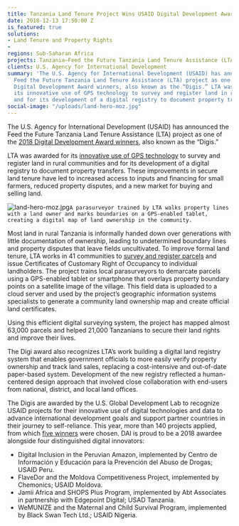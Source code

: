 ```yaml
---
title: Tanzania Land Tenure Project Wins USAID Digital Development Award
date: 2018-12-13 17:50:00 Z
is_featured: true
solutions:
- Land Tenure and Property Rights
- 
regions: Sub-Saharan Africa
projects: Tanzania—Feed the Future Tanzania Land Tenure Assistance (LTA)
clients: U.S. Agency for International Development
summary: 'The U.S. Agency for International Development (USAID) has announced the
  Feed the Future Tanzania Land Tenure Assistance (LTA) project as one of the 2018
  Digital Development Award winners, also known as the “Digis.” LTA was awarded for
  its innovative use of GPS technology to survey and register land in rural communities
  and for its development of a digital registry to document property transfers. '
social-image: "/uploads/land-hero-moz.jpg"
---
```


The U.S. Agency for International Development (USAID) has announced the Feed the Future Tanzania Land Tenure Assistance (LTA) project as one of the [2018 Digital Development Award winners](http://www.digitaldevelopment.org/digis), also known as the “Digis.”

<!--more-->

LTA was awarded for its [innovative use of GPS technology](http://www.digitaldevelopment.org/feed-future-tanzania-land-tenure-assistance) to survey and register land in rural communities and for its development of a digital registry to document property transfers. These improvements in secure land tenure have led to increased access to inputs and financing for small farmers, reduced property disputes, and a new market for buying and selling land.

![land-hero-moz.jpg](/uploads/land-hero-moz.jpg)`A parasurveyor trained by LTA walks property lines with a land owner and marks boundaries on a GPS-enabled tablet, creating a digital map of land ownership in the community.`

Most land in rural Tanzania is informally handed down over generations with little documentation of ownership, leading to undetermined boundary lines and property disputes that leave fields uncultivated. To improve formal land tenure, LTA works in 41 communities to [survey and register parcels](https://dai-global-developments.com/articles/beyond-boundaries-how-secure-land-tenure-is-improving-lives-in-rural-tanzania/?utm_source=daidotcom) and issue Certificates of Customary Right of Occupancy to individual landholders. The project trains local parasurveyors to demarcate parcels using a GPS-enabled tablet or smartphone that overlays property boundary points on a satellite image of the village. This field data is uploaded to a cloud server and used by the project’s geographic information systems specialists to generate a community land ownership map and create official land certificates.

Using this efficient digital surveying system, the project has mapped almost 63,000 parcels and helped 21,000 Tanzanians to secure their land rights and improve their lives.

The Digi award also recognizes LTA’s work building a digital land registry system that enables government officials to more easily verify property ownership and track land sales, replacing a cost-intensive and out-of-date paper-based system. Development of the new registry reflected a human-centered design approach that involved close collaboration with end-users from national, district, and local land offices.

The Digis are awarded by the U.S. Global Development Lab to recognize USAID projects for their innovative use of digital technologies and data to advance international development goals and support partner countries in their journey to self-reliance. This year, more than 140 projects applied, from which [five winners](https://www.usaid.gov/digital-development/digis/2018) were chosen. DAI is proud to be a 2018 awardee alongside four distinguished digital innovators:

* Digital Inclusion in the Peruvian Amazon, implemented by Centro de Información y Educación para la Prevención del Abuso de Drogas; USAID Peru.
* FlaveDor and the Moldova Competitiveness Project, implemented by Chemonics; USAID Moldova.
* Jamii Africa and SHOPS Plus Program, implemented by Abt Associates in partnership with Edgepoint Digital; USAD Tanzania.
* WeMUNIZE and the Maternal and Child Survival Program, implemented by Black Swan Tech Ltd.; USAID Nigeria.